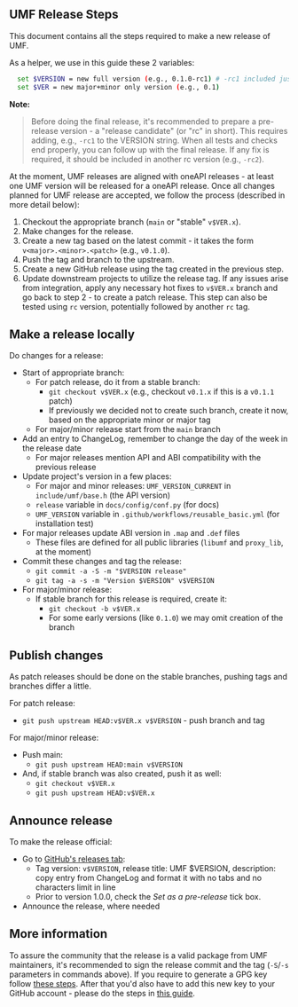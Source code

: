 ## UMF Release Steps

This document contains all the steps required to make a new release of UMF.

As a helper, we use in this guide these 2 variables:
```bash
  set $VERSION = new full version (e.g., 0.1.0-rc1) # -rc1 included just as an example
  set $VER = new major+minor only version (e.g., 0.1)
```

**Note:**
> Before doing the final release, it's recommended to prepare a pre-release version - a "release candidate"
> (or "rc" in short). This requires adding, e.g., `-rc1` to the VERSION string. When all tests and checks
> end properly, you can follow up with the final release. If any fix is required, it should be included in
> another rc version (e.g., `-rc2`).

At the moment, UMF releases are aligned with oneAPI releases - at least one UMF version
will be released for a oneAPI release. Once all changes planned for UMF release are accepted,
we follow the process (described in more detail below):

1. Checkout the appropriate branch (`main` or "stable" `v$VER.x`).
2. Make changes for the release.
3. Create a new tag based on the latest commit - it takes the form
  `v<major>.<minor>.<patch>` (e.g., `v0.1.0`).
4. Push the tag and branch to the upstream.
5. Create a new GitHub release using the tag created in the previous step.
6. Update downstream projects to utilize the release tag. If any issues arise
   from integration, apply any necessary hot fixes to `v$VER.x`
   branch and go back to step 2 - to create a patch release. This step can also be tested
   using `rc` version, potentially followed by another `rc` tag.

## Make a release locally

Do changes for a release:
- Start of appropriate branch:
  - For patch release, do it from a stable branch:
    - `git checkout v$VER.x` (e.g., checkout `v0.1.x` if this is a `v0.1.1` patch)
    - If previously we decided not to create such branch, create it now, based on the appropriate minor or major tag
  - For major/minor release start from the `main` branch
- Add an entry to ChangeLog, remember to change the day of the week in the release date
  - For major releases mention API and ABI compatibility with the previous release
- Update project's version in a few places:
  - For major and minor releases: `UMF_VERSION_CURRENT` in `include/umf/base.h` (the API version)
  - `release` variable in `docs/config/conf.py` (for docs)
  - `UMF_VERSION` variable in `.github/workflows/reusable_basic.yml` (for installation test)
- For major releases update ABI version in `.map` and `.def` files
  - These files are defined for all public libraries (`libumf` and `proxy_lib`, at the moment)
- Commit these changes and tag the release:
  - `git commit -a -S -m "$VERSION release"`
  - `git tag -a -s -m "Version $VERSION" v$VERSION`
- For major/minor release:
  - If stable branch for this release is required, create it:
    - `git checkout -b v$VER.x`
    - For some early versions (like `0.1.0`) we may omit creation of the branch

## Publish changes

As patch releases should be done on the stable branches, pushing tags and branches differ a little.

For patch release:
  - `git push upstream HEAD:v$VER.x v$VERSION` - push branch and tag

For major/minor release:
  - Push main:
    - `git push upstream HEAD:main v$VERSION`
  - And, if stable branch was also created, push it as well:
    - `git checkout v$VER.x`
    - `git push upstream HEAD:v$VER.x`

## Announce release

To make the release official:
- Go to [GitHub's releases tab](https://github.com/oneapi-src/unified-memory-framework/releases/new):
  - Tag version: `v$VERSION`, release title: UMF $VERSION, description: copy entry from ChangeLog and format it with no tabs and no characters limit in line
  - Prior to version 1.0.0, check the *Set as a pre-release* tick box.
- Announce the release, where needed

## More information

To assure the community that the release is a valid package from UMF maintainers, it's recommended to sign the release
commit and the tag (`-S`/`-s` parameters in commands above). If you require to generate a GPG key follow
[these steps](https://docs.github.com/en/authentication/managing-commit-signature-verification/generating-a-new-gpg-key).
After that you'd also have to add this new key to your GitHub account - please do the steps in
[this guide](https://docs.github.com/en/authentication/managing-commit-signature-verification/telling-git-about-your-signing-key).
